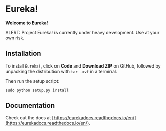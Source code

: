 # Eureka!

**Welcome to Eureka!**

ALERT: Project Eureka! is currently under heavy development. Use at your own risk.

## Installation

To install ``Eureka!``, click on **Code** and **Download ZIP** on GitHub, followed by unpacking the distribution with ``tar -xvf`` in a terminal.

Then run the setup script:

``sudo python setup.py install``

## Documentation

Check out the docs at [https://eurekadocs.readthedocs.io/en/](https://eurekadocs.readthedocs.io/en/).


